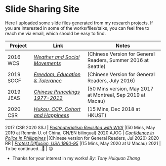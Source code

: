 # Slide Sharing Site #

Here I uploaded some slide files generated from my research projects. If you are interested in some of the works/files/talks, you can feel free to reach me via email, which should be easy to find.


Project   | Link       | Notes
----------| ---------- | ----------
2016 WCS | *[Weather and Social Movements](https://github.com/huiquanR/Slides/blob/master/%E9%9D%A9%E5%91%BD%E8%80%85%E4%B9%9F%E6%80%95%E6%B7%8B%E9%9B%A8-CNPolitics2016.pdf)* |(Chinese Version for General Readers, Summer 2016 at Seattle)
2019 SOCF | *[Freedom, Education & Tolerance](https://chuansongme.com/n/439360351359)* |(Chinese Version for General Readers, July 2016)
2019 JEAS | *[Chinese Princelings 1977-2012](https://github.com/huiquanR/Slides/blob/master/JEAS_2019_Prince_50min_v3.02.pdf)* |(50 Mins version, May 2017 at Montreal, Sep 2019 at Macau)
2020 CSR  | *[Hukou, CCP, Cohort and Happiness](https://github.com/huiquanR/Slides/blob/master/CSR_2020_15min_v0.3%2020200510.pdf)* |(15 Mins, Dec 2018 at HKUST)
2017 CSR 
2020 SSJ  | *[Postmaterialism Revisited with WVS](https://github.com/huiquanR/Slides/blob/master/SSJ-2020-50mins-PPT-ZHANG-RUCtalk.pdf)* |(50 Mins, May 2019 at Renmin U. of China, CN/EN bilingual)
2020 AJOC  | *[Confidence in Police in Philippines](https://mp.weixin.qq.com/s?src=11&timestamp=1599358677&ver=2567&signature=A3xSZ*XxbRPpORXcoLQCeyt-AWdlxWRbPK8TnhzLraUIMWadeE0XbAfc1-8Ew-Z9Uo2kYoV-y5QxhljCi8sT7-gI*WI5*opUhujDrrYZrirZUJDs0ZfXnyHWBzY8j4KH&new=1)* |(Chinese version for General Readers, Jul 2020)
2020 RR   | *[Protest Diffusion, USA 1960-95](https://github.com/huiquanR/Slides/blob/master/A-ProtestDiffusion-15mins-v20200512_0.1.pdf)* |(15 Mins, May 2020 at U Macau)
2021      | To be continued...:metal: |   :blush:

- Thanks for your interest in my works!
*By: Tony Huiquan Zhang*
